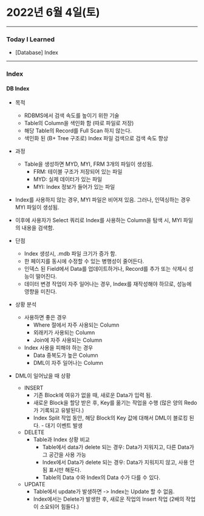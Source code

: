 # 2022년 6월 4일(토)

---

### Today I Learned 

- [Database] Index 

----

### Index 

#### DB Index

- 목적 

  - RDBMS에서 검색 속도를 높이기 위한 기술
  - Table의 Column을 색인화 함 (따로 파일로 저장)
  - 해당 Table의 Record를 Full Scan 하지 않는다.
  - 색인화 된 (B+ Tree 구조로) Index 파일 검색으로 검색 속도 향상

- 과정 

  - Table을 생성하면 MYD, MYI, FRM 3개의 파일이 생성됨.
    - FRM: 테이블 구조가 저장되어 있는 파일 
    - MYD: 실제 데이터가 있는 파일
    - MYI: Index 정보가 들어가 있는 파일 

- Index를 사용하지 않는 경우, MYI 파일은 비어져 있음. 그러나, 인덱싱하는 경우 MYI 파일이 생성됨.

- 이후에 사용자가 Select 쿼리로 Index를 사용하는 Column을 탐색 시, MYI 파일의 내용을 검색함.

- 단점 

  - Index 생성시, .mdb 파일 크기가 증가 함.
  - 한 페이지를 동시에 수정할 수 있는 병행성이 줄어든다.
  - 인덱스 된 Field에서 Data를 업데이트하거나, Record를 추가 또는 삭제시 성능이 떨어진다.
  - 데이터 변경 작업이 자주 일어나는 경우, Index를 재작성해야 하므로, 성능에 영향을 미친다.

- 상황 분석

  - 사용하면 좋은 경우 
    - Where 절에서 자주 사용되는 Column
    - 외래키가 사용되는 Column
    - Join에 자주 사용되는 Column
  - Index 사용을 피해야 하는 경우 
    - Data 중복도가 높은 Column
    - DML이 자주 일어나는 Column 

- DML이 일어났을 때 상황 

  - INSERT
    - 기존 Block에 여유가 없을 때, 새로운 Data가 입력 됨.
    - 새로운 Block을 할당 받은 후, Key를 옮기는 작업을 수행 (많은 양의 Redo가 기록되고 유발된다.)
    - Index Split 작업 동안, 해당 Block의 Key 값에 대해서 DML이 블로킹 된다. - 대기 이벤트 발생
  - DELETE 
    - Table과 Index 상황 비교 
      - Table에서 data가 delete 되는 경우: Data가 지워지고, 다른 Data가 그 공간을 사용 가능 
      - Index에서 Data가 delete 되는 경우: Data가 지워지지 않고, 사용 안 됨 표시만 해둔다.
      - Table의 Data 수와 Index의 Data 수가 다를 수 있다.
  - UPDATE
    - Table에서 update가 발생하면 -> Index는 Update 할 수 없음.
    - Index에서는 Delete가 발생한 후, 새로운 작업의 Insert 작업 (2배의 작업이 소요되어 힘들다.)

  